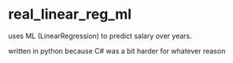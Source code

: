# real_linear_reg_ml
uses ML (LinearRegression) to predict salary over years.

written in python because C# was a bit harder for whatever reason
